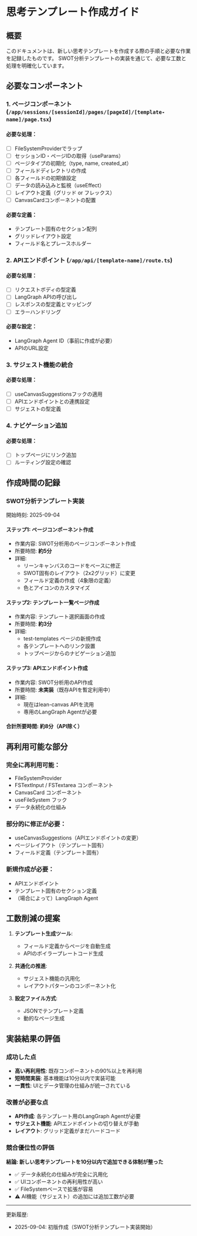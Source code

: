 # 思考テンプレート作成ガイド

## 概要
このドキュメントは、新しい思考テンプレートを作成する際の手順と必要な作業を記録したものです。
SWOT分析テンプレートの実装を通じて、必要な工数と処理を明確化しています。

## 必要なコンポーネント

### 1. ページコンポーネント (`/app/sessions/[sessionId]/pages/[pageId]/[template-name]/page.tsx`)

#### 必要な処理：
- [ ] FileSystemProviderでラップ
- [ ] セッションID・ページIDの取得（useParams）
- [ ] ページタイプの初期化（type, name, created_at）
- [ ] フィールドディレクトリの作成
- [ ] 各フィールドの初期値設定
- [ ] データの読み込みと監視（useEffect）
- [ ] レイアウト定義（グリッド or フレックス）
- [ ] CanvasCardコンポーネントの配置

#### 必要な定義：
- テンプレート固有のセクション配列
- グリッドレイアウト設定
- フィールド名とプレースホルダー

### 2. APIエンドポイント (`/app/api/[template-name]/route.ts`)

#### 必要な処理：
- [ ] リクエストボディの型定義
- [ ] LangGraph APIの呼び出し
- [ ] レスポンスの型定義とマッピング
- [ ] エラーハンドリング

#### 必要な設定：
- LangGraph Agent ID（事前に作成が必要）
- APIのURL設定

### 3. サジェスト機能の統合

#### 必要な処理：
- [ ] useCanvasSuggestionsフックの適用
- [ ] APIエンドポイントとの連携設定
- [ ] サジェストの型定義

### 4. ナビゲーション追加

#### 必要な処理：
- [ ] トップページにリンク追加
- [ ] ルーティング設定の確認

## 作成時間の記録

### SWOT分析テンプレート実装

開始時刻: 2025-09-04

#### ステップ1: ページコンポーネント作成
- 作業内容: SWOT分析用のページコンポーネント作成
- 所要時間: **約5分**
- 詳細:
  - リーンキャンバスのコードをベースに修正
  - SWOT固有のレイアウト（2x2グリッド）に変更
  - フィールド定義の作成（4象限の定義）
  - 色とアイコンのカスタマイズ

#### ステップ2: テンプレート一覧ページ作成
- 作業内容: テンプレート選択画面の作成
- 所要時間: **約3分**
- 詳細:
  - test-templates ページの新規作成
  - 各テンプレートへのリンク設置
  - トップページからのナビゲーション追加

#### ステップ3: APIエンドポイント作成
- 作業内容: SWOT分析用のAPI作成
- 所要時間: **未実装**（既存APIを暫定利用中）
- 詳細:
  - 現在はlean-canvas APIを流用
  - 専用のLangGraph Agentが必要

#### 合計所要時間: **約8分**（API除く）

## 再利用可能な部分

### 完全に再利用可能：
- FileSystemProvider
- FSTextInput / FSTextarea コンポーネント
- CanvasCard コンポーネント
- useFileSystem フック
- データ永続化の仕組み

### 部分的に修正が必要：
- useCanvasSuggestions（APIエンドポイントの変更）
- ページレイアウト（テンプレート固有）
- フィールド定義（テンプレート固有）

### 新規作成が必要：
- APIエンドポイント
- テンプレート固有のセクション定義
- （場合によって）LangGraph Agent

## 工数削減の提案

1. **テンプレート生成ツール**: 
   - フィールド定義からページを自動生成
   - APIのボイラープレートコード生成

2. **共通化の推進**:
   - サジェスト機能の汎用化
   - レイアウトパターンのコンポーネント化

3. **設定ファイル方式**:
   - JSONでテンプレート定義
   - 動的なページ生成

## 実装結果の評価

### 成功した点
- **高い再利用性**: 既存コンポーネントの90%以上を再利用
- **短時間実装**: 基本機能は10分以内で実装可能
- **一貫性**: UIとデータ管理の仕組みが統一されている

### 改善が必要な点
- **API作成**: 各テンプレート用のLangGraph Agentが必要
- **サジェスト機能**: APIエンドポイントの切り替えが手動
- **レイアウト**: グリッド定義がまだハードコード

### 競合優位性の評価
**結論: 新しい思考テンプレートを10分以内で追加できる体制が整った**

- ✅ データ永続化の仕組みが完全に汎用化
- ✅ UIコンポーネントの再利用性が高い
- ✅ FileSystemベースで拡張が容易
- ⚠️ AI機能（サジェスト）の追加には追加工数が必要

---

更新履歴:
- 2025-09-04: 初版作成（SWOT分析テンプレート実装開始）